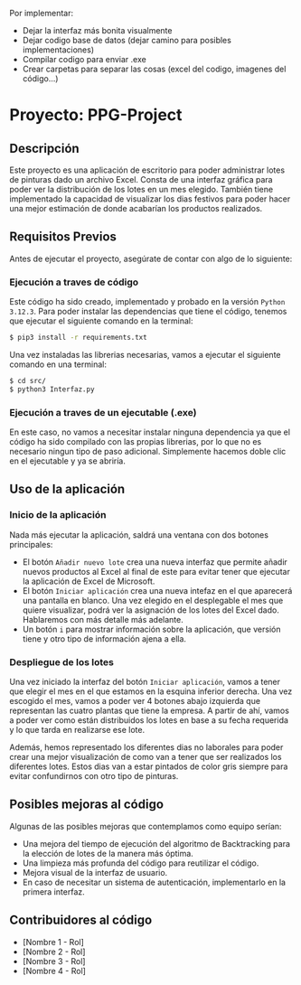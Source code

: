 Por implementar:
- Dejar la interfaz más bonita visualmente
- Dejar codigo base de datos (dejar camino para posibles implementaciones)
- Compilar codigo para enviar .exe
- Crear carpetas para separar las cosas (excel del codigo, imagenes del código...)

# Proyecto: PPG-Project

## Descripción  
Este proyecto es una aplicación de escritorio para poder administrar lotes de pinturas dado un archivo Excel. Consta de una interfaz gráfica para poder ver la distribución de los lotes en un mes elegido. También tiene implementado la capacidad de visualizar los dias festivos para poder hacer una mejor estimación de donde acabarían los productos realizados. 

## Requisitos Previos
Antes de ejecutar el proyecto, asegúrate de contar con algo de lo siguiente:

### Ejecución a traves de código
Este código ha sido creado, implementado y probado en la versión `Python 3.12.3`. Para poder instalar las dependencias que tiene el código, tenemos que ejecutar el siguiente comando en la terminal:
```bash
$ pip3 install -r requirements.txt
```
Una vez instaladas las librerias necesarias, vamos a ejecutar el siguiente comando en una terminal:
```bash
$ cd src/
$ python3 Interfaz.py
```

### Ejecución a traves de un ejecutable (.exe)
En este caso, no vamos a necesitar instalar ninguna dependencia ya que el código ha sido compilado con las propias librerias, por lo que no es necesario ningun tipo de paso adicional. Simplemente hacemos doble clic en el ejecutable y ya se abriría.

## Uso de la aplicación
### Inicio de la aplicación
Nada más ejecutar la aplicación, saldrá una ventana con dos botones principales:
- El botón `Añadir nuevo lote` crea una nueva interfaz que permite añadir nuevos productos al Excel al final de este para evitar tener que ejecutar la aplicación de Excel de Microsoft.
- El botón `Iniciar aplicación` crea una nueva intefaz en el que aparecerá una pantalla en blanco. Una vez elegido en el desplegable el mes que quiere visualizar, podrá ver la asignación de los lotes del Excel dado. Hablaremos con más detalle más adelante.
- Un botón `i` para mostrar información sobre la aplicación, que versión tiene y otro tipo de información ajena a ella.

### Despliegue de los lotes
Una vez iniciado la interfaz del botón `Iniciar aplicación`, vamos a tener que elegir el mes en el que estamos en la esquina inferior derecha. Una vez escogido el mes, vamos a poder ver 4 botones abajo izquierda que representan las cuatro plantas que tiene la empresa. A partir de ahí, vamos a poder ver como están distribuidos los lotes en base a su fecha requerida y lo que tarda en realizarse ese lote.

Además, hemos representado los diferentes dias no laborales para poder crear una mejor visualización de como van a tener que ser realizados los diferentes lotes. Estos dias van a estar pintados de color gris siempre para evitar confundirnos con otro tipo de pinturas.

## Posibles mejoras al código
Algunas de las posibles mejoras que contemplamos como equipo serían:
- Una mejora del tiempo de ejecución del algoritmo de Backtracking para la elección de lotes de la manera más óptima.
- Una limpieza más profunda del código para reutilizar el código.
- Mejora visual de la interfaz de usuario.
- En caso de necesitar un sistema de autenticación, implementarlo en la primera interfaz.

## Contribuidores al código
- [Nombre 1 - Rol]
- [Nombre 2 - Rol]
- [Nombre 3 - Rol]
- [Nombre 4 - Rol]